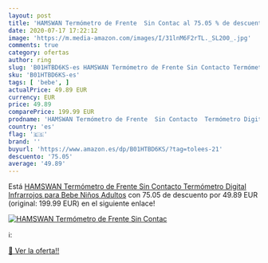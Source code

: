 ```yaml
---
layout: post
title: 'HAMSWAN Termómetro de Frente  Sin Contac al 75.05 % de descuento'
date: 2020-07-17 17:22:12
image: 'https://m.media-amazon.com/images/I/31lnM6F2rTL._SL200_.jpg'
comments: true
category: ofertas
author: ring
slug: 'B01HTBD6KS-es HAMSWAN Termómetro de Frente Sin Contacto Termómetro...'
sku: 'B01HTBD6KS-es'
tags: [ 'bebe', ]
actualPrice: 49.89 EUR
currency: EUR
price: 49.89
comparePrice: 199.99 EUR
prodname: 'HAMSWAN Termómetro de Frente  Sin Contacto  Termómetro Digital Infrarrojos para Bebe  Niños  Adultos'
country: 'es'
flag: '🇪🇸'
brand: ''
buyurl: 'https://www.amazon.es/dp/B01HTBD6KS/?tag=tolees-21'
descuento: '75.05'
average: '49.89'
---
```


Está [HAMSWAN Termómetro de Frente  Sin Contacto  Termómetro Digital Infrarrojos para Bebe  Niños  Adultos](https://www.amazon.es/dp/B01HTBD6KS/?tag=tolees-21) con 75.05 de descuento por 49.89 EUR (original: 199.99 EUR) en el siguiente enlace!

[![HAMSWAN Termómetro de Frente  Sin Contac](https://m.media-amazon.com/images/I/31lnM6F2rTL._SL200_.jpg)](https://www.amazon.es/dp/B01HTBD6KS/?tag=tolees-21)

ℹ️:


[🛒 Ver la oferta!!](https://www.amazon.es/dp/B01HTBD6KS/?tag=tolees-21)
